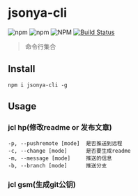 # jsonya-cli

![npm](https://img.shields.io/npm/dt/jsonya-cli.svg)
![npm](https://img.shields.io/npm/v/jsonya-cli.svg)
![NPM](https://img.shields.io/npm/l/jsonya-cli.svg)
[![Build Status](https://travis-ci.org/Jsonya/jcl.svg?branch=master)](https://travis-ci.org/Jsonya/jcl)

> 命令行集合

## Install
```shell
npm i jsonya-cli -g
```

## Usage
### jcl hp(修改readme or 发布文章)
```shell
-p, --pushremote [mode]  是否推送到远程
-c, --change [mode]      是否要生成readme
-m, --message [mode]     推送的信息
-b, --branch [mode]      推送分支
```

### jcl gsm(生成git公钥)

